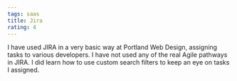 ```yaml
---
tags: saas
title: Jira
rating: 4
---
```


I have used JIRA in a very basic way at Portland Web Design, assigning tasks to various developers. I have not used any of the real Agile pathways in JIRA. I did learn how to use custom search filters to keep an eye on tasks I assigned.

